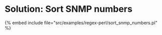 # Solution: Sort SNMP numbers


{% embed include file="src/examples/regex-perl/sort_snmp_numbers.pl" %}



